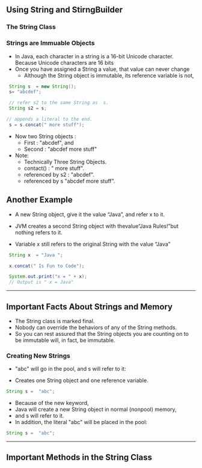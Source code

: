 ## Using String and StirngBuilder

### The String Class

### Strings are Immuable Objects

- In Java, each character in a string is a 16-bit Unicode character. Because Unicode characters are 16 bits
- Once you have assigned a String a value, that value can never change
  - Although the String object is immutable, its reference variable is not,

```java
 String s  = new String();
 s= "abcdef";

 // refer s2 to the same String as  s.
 String s2 = s;

// appends a literal to the end.
 s = s.concat(" more stuff");

```

- Now two String objects :
  - First : "abcdef", and
  - Second : "abcdef more stuff"
- Note:
  - Technically Three String Objects.
  - contact() : " more stuff".
  - referenced by s2 : "abcdef".
  - referenced by s "abcdef more stuff".

## Another Example

- A new String object, give it the value “Java”, and refer x to it.
- JVM creates a second String object with thevalue“Java Rules!”but nothing refers to it.

- Variable x still refers to the original String with the value “Java”

```java
 String x  = "Java ";

 x.concat(" Is Fun to Code");

 System.out.print("x = " + x);
 // Output is " x = Java"

```

---

## Important Facts About Strings and Memory

- The String class is marked final.
- Nobody can override the behaviors of any of the String methods.
- So you can rest assured that the String objects you are counting on to be immutable will, in fact, be immutable.

### Creating New Strings

- "abc" will go in the pool, and s will refer to it:

- Creates one String object and one reference variable.

```java
String s =  "abc";
```

- Because of the new keyword,
- Java will create a new String object in normal (nonpool) memory,
- and s will refer to it.
- In addition, the literal "abc" will be placed in the pool:

```java
String s =  "abc";
```

---

## Important Methods in the String Class
